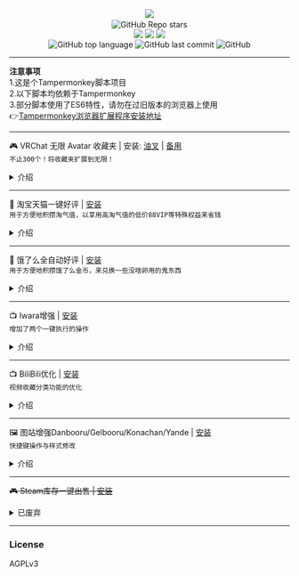 <div align="center">
    <img src="https://github.com/nekozero/neko0-web-tools/raw/master/img/logo.png" width="400"">
    <br>
    <img alt="GitHub Repo stars" src="https://img.shields.io/github/stars/nekozero/neko0-web-tools?style=social">
    <br>
    <img src="https://img.shields.io/badge/not-a%20bug-brightgreen.svg"> 
    <img src="https://img.shields.io/badge/it's-a%20feature-brightgreen.svg"> 
    <img src="https://img.shields.io/badge/%F0%9F%90%BE-Neko-ff69b4.svg">
    <br>
    <img alt="GitHub top language" src="https://img.shields.io/github/languages/top/nekozero/neko0-web-tools">
    <img alt="GitHub last commit" src="https://img.shields.io/github/last-commit/nekozero/neko0-web-tools">
    <img alt="GitHub" src="https://img.shields.io/github/license/nekozero/neko0-web-tools">
</div>

----

**注意事项**  
1.这是个Tampermonkey脚本项目  
2.以下脚本均依赖于Tampermonkey  
3.部分脚本使用了ES6特性，请勿在过旧版本的浏览器上使用  
👉[Tampermonkey浏览器扩展程序安装地址](https://chrome.google.com/webstore/detail/tampermonkey/dhdgffkkebhmkfjojejmpbldmpobfkfo)  

---

🎮 VRChat 无限 Avatar 收藏夹 | 安装: [油叉](https://greasyfork.org/zh-CN/scripts/461702) | [备用](https://raw.githubusercontent.com/nekozero/neko0-web-tools/master/convenience/vrchat/vrchat.user.js)  
`不止300个！将收藏夹扩展到无限！`
<details>
<summary>介绍</summary>

###
[![github](https://shields.io/badge/open-source-24292f?logo=github&style=flat)](https://github.com/nekozero/neko0-web-tools/)
[![telegram](https://shields.io/badge/chat-support-informational?logo=telegram&style=flat)](https://t.me/vrc_limitless)
[![twitter](https://shields.io/badge/profile-photos-ff69b4?logo=twitter&style=flat)](https://twitter.com/jojuniori/media)
[![qq](https://shields.io/badge/qq-group-ffffff?logo=tencentqq&style=flat)](http://qm.qq.com/cgi-bin/qm/qr?_wv=1027&k=13j9jOL8twIZH3-R356UIa2xZwsW8gYG&authKey=o62UFhFWmDPOSN3ghW8xnDzu4TrBQCBk02rKFO2ndJFZHtrB8coYD25y9vNNMBKy&noverify=0&group_code=137750622)

官方免费的 **50** 个栏位不够用怎么办？

充了 **VRC+** 有 **300** 个栏位后还是不够用怎么办？

使用这个浏览器插件来填补 VRC 官网本该拥有的功能吧！

此开源脚本技巧性地使用了官方的 API 来<a href="#vrc1">**合法地**<sup>1</sup></a>管理您的 Avatars 并**增加到**<a href="#vrc2">**无上限**<sup>2</sup></a>的收藏数量

<!-- ~~视频教程: [📺 Youtube]()　[📺 BiliBili]()~~   -->

<video src='https://github.com/user-attachments/assets/40796bc4-4f65-4f0a-8a9e-e09450a74a30' width='100%'></video>

![](https://raw.githubusercontent.com/jojuniori/neko0-web-tools/master/img/vrchat-desktop-1.png)
![](https://raw.githubusercontent.com/jojuniori/neko0-web-tools/master/img/vrchat-desktop-2.png)
![](https://raw.githubusercontent.com/jojuniori/neko0-web-tools/master/img/vrchat.webm)

追加Avatar被封禁检测: 原版收藏夹里Avatar被封后就无法进行任何操作了，甚至无法联系作者，这里会留下收藏时Avatar的信息，并且可以通过作者的url去联系作者获取新的公开模型(如果有的话？) be like:

![](https://raw.githubusercontent.com/jojuniori/neko0-web-tools/master/img/vrc-broke-demo.png)

**<span id="vrc1">※</span>注1：虽然这是用官方的API在工作  
但个人觉得这毕竟还是有触碰到VRC+的利益  
鉴于官方推出VRC+之前那波封MOD加EAC的操作而言     
以后连自家的网站API都封掉的可能性也不是没有  
所以还是建议把有世界获取渠道的Avatar在`"来源世界"`中填入world_id当一份保险**

**<span id="vrc2">※</span>注2：不出意外的话 (指硬盘没满的情况下)  
可以收藏50万个Avatar以上  
但尚未能进行实际测试过  
可能游戏中加起来也没那么多Avatar**

本插件只适用于有**公开链接**的**公开模型(Public)**  
例如[👉这样的](https://vrchat.com/home/avatar/avtr_bc6c06ec-fda2-4490-8db2-946f618dba2d)  
并无任何盗模功能

#### 计划更新：  
- [x] 检测Avatar失效功能 [2023-05-02]
- [x] 系统的 Favorite Avatars Page 里追加检测是否已添加进 "无限收藏夹" [2023-10-09]
- [x] 无限收藏夹页的图片进行懒加载，避免收藏模型过多时一次性加载太多导致卡顿 [2023-10-09]
- [X] 增加更多不同的排序方式 [2024-11-16]  
- [X] 增加搜索功能 [2024-11-16]
- [X] 追加分页功能，以此解决超过1000条后页面卡顿的问题 [2024-11-16]
- [X] 对删除功能添加二步确认 [2024-11-20]
- [ ] 添加可供自定义填写的“注释”“来源世界”   
- [ ] 添加标签系统，用于筛选分类模型  
- [ ] 追加新的更密集的宫格排列样式，与竖向传统详情列表的排列样式  
- [ ] 在Avatar列表单个的方框上添加一键复制URL的按钮（方便分享给好友）

👉 [» Join TG Discussion](https://t.me/+FANQrUGRV7A0YmM9) ✨

[![follow on twitter](https://img.shields.io/twitter/follow/jojuniori?label=Follow&style=social)](https://twitter.com/jojuniori/media)  [![Star on GitHub](https://img.shields.io/github/stars/nekozero/neko0-web-tools.svg?style=social)](https://github.com/nekozero/neko0-web-tools/stargazers)  

</details>

---

🛒 淘宝天猫一键好评 | [安装](https://greasyfork.org/zh-CN/scripts/14744)  
`用于方便地积攒淘气值，以享用高淘气值的低价88VIP等特殊权益来省钱`
<details>

<summary>介绍</summary>

### 用于方便地积攒淘气值，以享用高淘气值的低价88VIP等特殊权益来省钱

[![github](https://shields.io/badge/open-source-24292f?logo=github&style=flat)](https://github.com/nekozero/neko0-web-tools/)
[![telegram](https://shields.io/badge/chat-support-informational?logo=telegram&style=flat)](https://t.me/+URovzRdPTyHlWtQd)
[![twitter](https://shields.io/badge/profile-photos-ff69b4?logo=twitter&style=flat)](https://twitter.com/jojuniori/media)

### 🎉 追加了AI评论的全新版本，评论自然得一批！
### 🎉 再也不用担心被淘宝发邮件警告啦！
### 🎉 可自行选用ChatGPT或Gemini

![](https://raw.githubusercontent.com/jojuniori/neko0-web-tools/master/img/taobao-Anti-detection.gif)
▲当未使用AI评论的时候  
已更新写入评语时按全角句号(中文句号)分割已存储的评语并进行随机排序的功能选项  
随机抽取3个内容进行删除处理  
以此规避淘宝那套“滥用评价功能惩罚”的自动检测  
默认开启此功能

### ⚠️ 当未使用AI评论的时候
### ⚠️ 虽然有随机功能来规避
### ⚠️ 但是用的人多了后有些组合还是会被淘宝记录检测的  
### ⚠️ 所以追求完美的请务必使用自定义评语功能  
### ⚠️ 评价完一条后等几秒钟再评价下一条，不然被检测几率很高  

**自定义功能在评价页右下角有小齿轮用来设置**  
**输入框右上角的数字是字数统计**  

<video src='https://github.com/user-attachments/assets/311f399a-77c8-4b19-b465-de410b761e79' width='100%'></video>

<video src='https://github.com/user-attachments/assets/3da89db5-67e0-4500-9b3a-7e88d95ee59f' width='100%'></video>

▲当使用了AI评论的时候  

关于评价查看：

https://rate.taobao.com/myRate.htm "评价管理" -> "给他人的评价"

![](https://raw.githubusercontent.com/jojuniori/neko0-web-tools/master/img/taobao-myRate.png)

在淘宝&天猫评价页面添加一键好评按钮

![](https://raw.githubusercontent.com/jojuniori/neko0-web-tools/master/img/taobao-config1.png)

![](https://raw.githubusercontent.com/jojuniori/neko0-web-tools/master/img/taobao-config2.png)

淘宝一键好评：

![](https://raw.githubusercontent.com/jojuniori/neko0-web-tools/master/img/taobao2.png)

![](https://raw.githubusercontent.com/jojuniori/neko0-web-tools/master/img/taobao3.png)

![](https://raw.githubusercontent.com/jojuniori/neko0-web-tools/master/img/taobao4.png)

天猫一键好评：

![](https://raw.githubusercontent.com/jojuniori/neko0-web-tools/master/img/taobao5.png)

![](https://raw.githubusercontent.com/jojuniori/neko0-web-tools/master/img/taobao6.png)

[2020-12-14] 已更新在列表页直接一键好评：

![](https://raw.githubusercontent.com/jojuniori/neko0-web-tools/master/img/taobao-update1.png)


[2020-12-24] 加入一键自动全部好评功能，会根据已设定的内容自动挨个好评列表中的待评价商品：

![](https://raw.githubusercontent.com/jojuniori/neko0-web-tools/master/img/taobao-update2.png)

[2023-04-17] 加入使用 ChatGPT 进行 AI评语 功能 by [@Cp0204](https://github.com/Cp0204)：

![](https://user-images.githubusercontent.com/5239753/232384165-9d4135c4-68d7-408b-bf38-d9a690931181.gif)

[2024-11-23] 追加 Geimini 支持

</details>

----

🍔 饿了么全自动好评 | [安装](https://greasyfork.org/zh-CN/scripts/369326)  
`用于方便地积攒饿了么金币，来兑换一些没啥卵用的鬼东西`
<details>

<summary>介绍</summary>

###
[![github](https://shields.io/badge/open-source-24292f?logo=github&style=flat)](https://github.com/nekozero/neko0-web-tools/)
[![telegram](https://shields.io/badge/chat-support-informational?logo=telegram&style=flat)](https://t.me/+URovzRdPTyHlWtQd)
[![twitter](https://shields.io/badge/profile-photos-ff69b4?logo=twitter&style=flat)](https://twitter.com/jojuniori/media)

对于我这种天天点外卖的每次都要一个个去点星简直太麻烦了  
自动化是好文明，懒是第一生产力

安装后进入 https://h5.ele.me/  
点击右下角的自动好评就会开始执行  
会自动给未评价的订单打上好评  
如果有不想打好评的可以提前手动评价掉  

如果有人有改进意向欢迎Pull Requests

![](https://raw.githubusercontent.com/nekozero/neko0-web-tools/master/img/eleme.gif)

</details>

----

📺 Iwara增强 | [安装](https://greasyfork.org/zh-CN/scripts/382345)  
`增加了两个一键执行的操作`
<details>
<summary>介绍</summary>

###  
[![github](https://shields.io/badge/open-source-24292f?logo=github&style=flat)](https://github.com/nekozero/neko0-web-tools/)
[![telegram](https://shields.io/badge/chat-support-informational?logo=telegram&style=flat)](https://t.me/+URovzRdPTyHlWtQd)
[![twitter](https://shields.io/badge/profile-photos-ff69b4?logo=twitter&style=flat)](https://twitter.com/jojuniori/media)

目前提供了以下功能
1. 复制名字：复制出 “作者 - 作品名” 格式的名字
2. 一键复制名字 并 喜欢+关注+下载：按下即可复制名字，Like，Follow，并Download Source画质 的文件
3. 功能按钮移动到顶部，点赞过的按钮更醒目，进入视频后不用往下滚动就能一目了然看到自己有没有点赞(下载)过这个视频
4. 进入Ecchi版面自动点击R18警告的继续按钮
5. 针对新版“默认不以Source分辨率播放并无法记忆用户设置的问题”进行了优化，进入后自动加载最高分辨率源
6. 分辨率检测功能，每次进去就能看见作者上传的最高分辨率是多少了
7. 增加帧率侦测功能，低于60fps则以醒目颜色警示

用于收藏视频作品再方便不过了

并不影响页面其他原有功能

#### 更改格式 
![](https://raw.githubusercontent.com/nekozero/neko0-web-tools/master/img/iwara.gif)

#### 正面教材 <sub>Rin真是太棒了我™舔爆</sub>
![](https://raw.githubusercontent.com/nekozero/neko0-web-tools/master/img/iwara3.png)

#### 反面教材 
![](https://raw.githubusercontent.com/nekozero/neko0-web-tools/master/img/iwara4.png)

</details>

----

📺 BiliBili优化 | [安装](https://greasyfork.org/zh-CN/scripts/398155)  
`视频收藏分类功能的优化`
<details>
<summary>介绍</summary>

###  
[![github](https://shields.io/badge/open-source-24292f?logo=github&style=flat)](https://github.com/nekozero/neko0-web-tools/)
[![telegram](https://shields.io/badge/chat-support-informational?logo=telegram&style=flat)](https://t.me/+URovzRdPTyHlWtQd)
[![twitter](https://shields.io/badge/profile-photos-ff69b4?logo=twitter&style=flat)](https://twitter.com/jojuniori/media)

收藏视频弹窗优化

使用前：
![](https://raw.githubusercontent.com/nekozero/neko0-web-tools/master/img/bilibili1.png)

使用后：
![](https://raw.githubusercontent.com/nekozero/neko0-web-tools/master/img/bilibili2.png)

</details>

----

🖼 图站增强Danbooru/Gelbooru/Konachan/Yande | [安装](https://greasyfork.org/zh-CN/scripts/387907)  
`快捷键操作与样式修改`
<details>
<summary>介绍</summary>

###  
[![github](https://shields.io/badge/open-source-24292f?logo=github&style=flat)](https://github.com/nekozero/neko0-web-tools/)
[![telegram](https://shields.io/badge/chat-support-informational?logo=telegram&style=flat)](https://t.me/+URovzRdPTyHlWtQd)
[![twitter](https://shields.io/badge/profile-photos-ff69b4?logo=twitter&style=flat)](https://twitter.com/jojuniori/media)

加入了快捷键操作

* 按下 `←` 或 `A` 上一页
* 按下 `→` 或 `D` 下一页
* 按下 `S` 或 `O` 查看原图 (source/original)
* 按下 `F` 查看来源页面 (from)

Added shortcut key operation

* Press `←` or `A` to the previous page

* Press `→` or `D` to the next page

* Press `S` or `O` to view the original image (source/original)

* Press `F` to view the source page (from)

</details>

---

~~🎮 Steam库存一键出售 | [安装](https://greasyfork.org/zh-CN/scripts/35770)~~
<details>
<summary>已废弃</summary>

###  
库存和重复的卡太多的时候很实用

毕竟一个个写价格确认好几次太麻烦了

会自动获取起价，默认发售价格为起价+0.02

可安装后在脚本代码中自由调整

![](https://raw.githubusercontent.com/nekozero/neko0-web-tools/master/img/steam.png)

</details>

----

### License

AGPLv3
